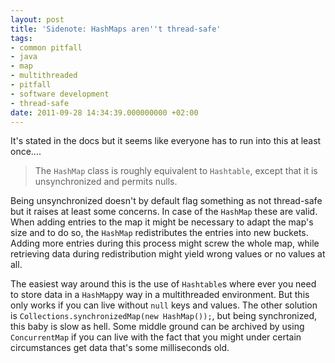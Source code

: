 ```yaml
---
layout: post
title: 'Sidenote: HashMaps aren''t thread-safe'
tags:
- common pitfall
- java
- map
- multithreaded
- pitfall
- software development
- thread-safe
date: 2011-09-28 14:34:39.000000000 +02:00
---
```

It's stated in the docs but it seems like everyone has to run into this at least once....

> The `HashMap` class is roughly equivalent to `Hashtable`, except that it is unsynchronized and permits nulls.


Being unsynchronized doesn't by default flag something as not thread-safe but it raises at least some concerns. In case of the `HashMap` these are valid. When adding entries to the map it might be necessary to adapt the map's size and to do so, the `HashMap` redistributes the entries into new buckets. Adding more entries during this process might screw the whole map, while retrieving data during redistribution might yield wrong values or no values at all.

The easiest way around this is the use of `Hashtable`s where ever you need to store data in a `HashMap`py way in a multithreaded environment. But this only works if you can live without `null` keys and values. The other solution is `Collections.synchronizedMap(new HashMap());`, but being synchronized, this baby is slow as hell. Some middle ground can be archived by using `ConcurrentMap` if you can live with the fact that you might under certain circumstances get data that's some milliseconds old. 
